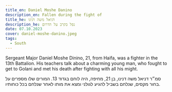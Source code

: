 ```yaml
---
title_en: Daniel Moshe Danino
description_en: Fallen during the fight of
title_he: דניאל משה דנינו
description_he: נפל בקרב על הדרום
date: 07.10.2023
cover: daniel-moshe-danino.jpeg
tags:
  - South
---
```


Sergeant Major Daniel Moshe Dinino, 21, from Haifa, was a fighter in the 13th Battalion. His teachers talk about a charming young man, who fought to get to Golani and met his death after fighting with all his might.

סמ״ר דניאל משה דנינו, בן 21, מחיפה, היה לוחם בגדוד 13. המורים שלו מספרים על בחור מקסים, שנלחם בשביל להגיע לגולני ומצא את מותו לאחר שנלחם בכל כוחותיו.
